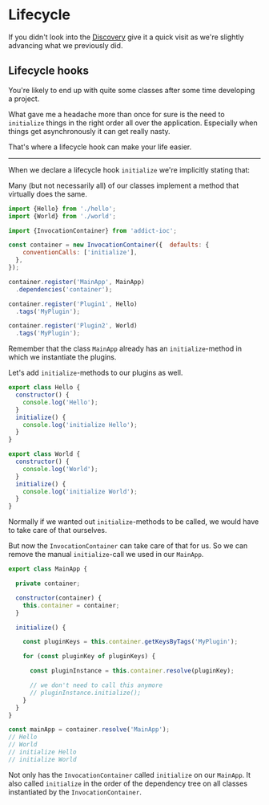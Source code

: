 # Lifecycle

If you didn't look into the [Discovery](discovery.md) give it a quick visit as we're slightly advancing what we previously did.

## Lifecycle hooks

You're likely to end up with quite some classes after some time developing a project.

What gave me a headache more than once for sure is the need to `initialize` things in the right order all over the application. Especially when things get asynchronously it can get really nasty.

That's where a lifecycle hook can make your life easier.

---

When we declare a lifecycle hook `initialize` we're implicitly stating that:

Many (but not necessarily all) of our classes implement a method that virtually does the same.

```javascript
import {Hello} from './hello';
import {World} from './world';

import {InvocationContainer} from 'addict-ioc';

const container = new InvocationContainer({  defaults: {
    conventionCalls: ['initialize'],
  },
});

container.register('MainApp', MainApp)
  .dependencies('container');

container.register('Plugin1', Hello)
  .tags('MyPlugin');

container.register('Plugin2', World)
  .tags('MyPlugin');
```

Remember that the class `MainApp` already has an `initialize`-method in which we instantiate the plugins.

Let's add `initialize`-methods to our plugins as well.

```javascript
export class Hello {
  constructor() {
    console.log('Hello');
  }
  initialize() {
    console.log('initialize Hello');
  }
}
```

```javascript
export class World {
  constructor() {
    console.log('World');
  }
  initialize() {
    console.log('initialize World');
  }
}
```

Normally if we wanted out `initialize`-methods to be called, we would have to take care of that ourselves.

But now the `InvocationContainer` can take care of that for us. So we can remove the manual `initialize`-call we used in our `MainApp`.

```javascript
export class MainApp {

  private container;

  constructor(container) {
    this.container = container;
  }

  initialize() {

    const pluginKeys = this.container.getKeysByTags('MyPlugin');

    for (const pluginKey of pluginKeys) {

      const pluginInstance = this.container.resolve(pluginKey);

      // we don't need to call this anymore
      // pluginInstance.initialize();
    }
  }
}
```

```javascript
const mainApp = container.resolve('MainApp');
// Hello
// World
// initialize Hello
// initialize World
```

Not only has the `InvocationContainer` called `initialize` on our `MainApp`. It also called `initialize` in the order of the dependency tree on all classes instantiated by the `InvocationContainer`.
